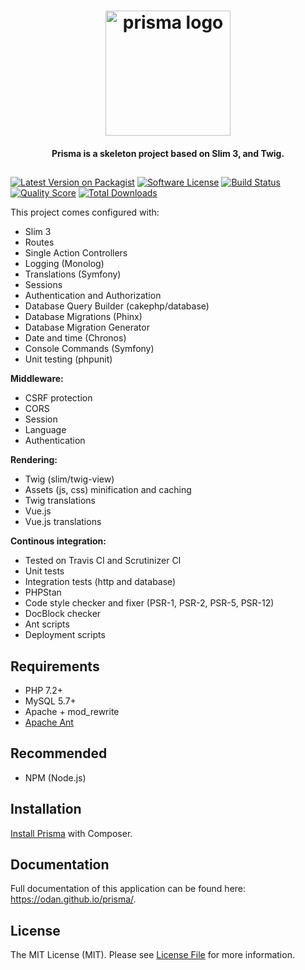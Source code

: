 <h1 align="center">
  <img src="https://user-images.githubusercontent.com/781074/53694874-e1032c80-3db4-11e9-83c6-c80c52c368d1.png" alt="prisma logo" width="200">
</h1>

<h4 align="center">Prisma is a skeleton project based on Slim 3, and Twig.</h4>

<h2></h2>

[![Latest Version on Packagist](https://img.shields.io/github/release/odan/prisma.svg)](https://github.com/odan/prisma/releases)
[![Software License](https://img.shields.io/badge/license-MIT-brightgreen.svg)](LICENSE.md)
[![Build Status](https://travis-ci.org/odan/prisma.svg?branch=master)](https://travis-ci.org/odan/prisma)
[![Quality Score](https://scrutinizer-ci.com/g/odan/prisma/badges/quality-score.png?b=master)](https://scrutinizer-ci.com/g/odan/prisma/?branch=master)
[![Total Downloads](https://img.shields.io/packagist/dt/odan/prisma.svg)](https://packagist.org/packages/odan/prisma/stats)



This project comes configured with:

* Slim 3
* Routes
* Single Action Controllers
* Logging (Monolog)
* Translations (Symfony)
* Sessions
* Authentication and Authorization
* Database Query Builder (cakephp/database)
* Database Migrations (Phinx)
* Database Migration Generator
* Date and time (Chronos)
* Console Commands (Symfony)
* Unit testing (phpunit)

**Middleware:**

* CSRF protection
* CORS
* Session
* Language
* Authentication

**Rendering:**

* Twig (slim/twig-view)
* Assets (js, css) minification and caching
* Twig translations
* Vue.js
* Vue.js translations

**Continous integration:**

* Tested on Travis CI and Scrutinizer CI
* Unit tests
* Integration tests (http and database)
* PHPStan
* Code style checker and fixer (PSR-1, PSR-2, PSR-5, PSR-12)
* DocBlock checker
* Ant scripts
* Deployment scripts

## Requirements

* PHP 7.2+
* MySQL 5.7+
* Apache + mod_rewrite
* [Apache Ant](https://ant.apache.org/)

## Recommended

* NPM (Node.js)

## Installation

[Install Prisma](https://odan.github.io/prisma/#installation) with Composer.

## Documentation

Full documentation of this application can be found here: <https://odan.github.io/prisma/>.

## License

The MIT License (MIT). Please see [License File](LICENSE) for more information.


[PSR-1]: https://github.com/php-fig/fig-standards/blob/master/accepted/PSR-1-basic-coding-standard.md
[PSR-2]: https://github.com/php-fig/fig-standards/blob/master/accepted/PSR-2-coding-style-guide.md
[PSR-4]: https://github.com/php-fig/fig-standards/blob/master/accepted/PSR-4-autoloader.md
[Composer]: https://getcomposer.org/
[PHPUnit]: https://phpunit.de/
